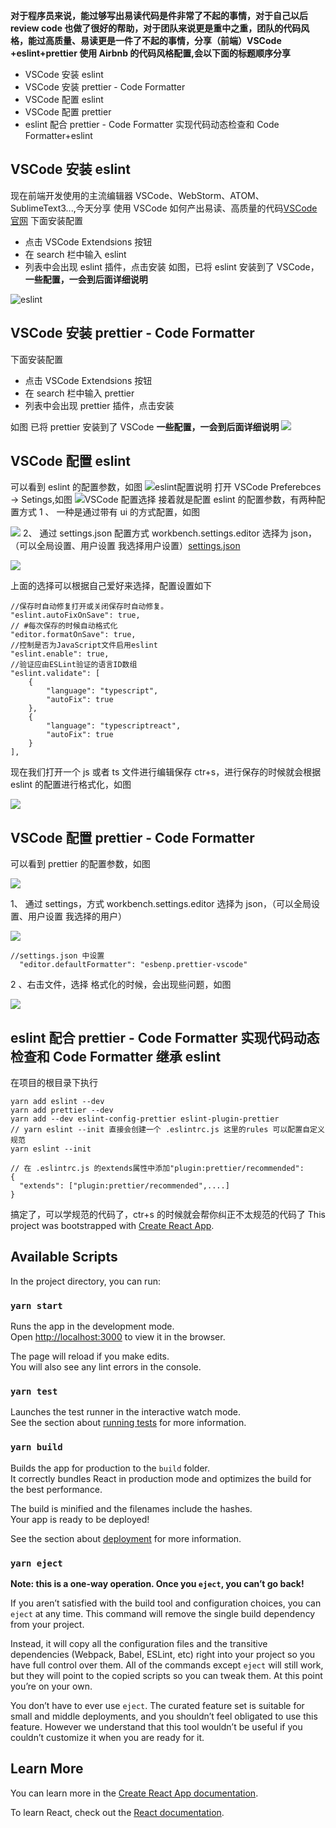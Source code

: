 **对于程序员来说，能过够写出易读代码是件非常了不起的事情，对于自己以后 review code 也做了很好的帮助，对于团队来说更是重中之重，团队的代码风格，能过高质量、易读更是一件了不起的事情，分享（前端）VSCode +eslint+prettier 使用 Airbnb 的代码风格配置,会以下面的标题顺序分享**

- VSCode 安装 eslint
- VSCode 安装 prettier - Code Formatter
- VSCode 配置 eslint
- VSCode 配置 prettier
- eslint 配合 prettier - Code Formatter 实现代码动态检查和 Code Formatter+eslint

## VSCode 安装 eslint

现在前端开发使用的主流编辑器 VSCode、WebStorm、ATOM、SublimeText3...,今天分享 使用 VSCode 如何产出易读、高质量的代码[VSCode 官网](https://code.visualstudio.com/)
下面安装配置

- 点击 VSCode Extendsions 按钮
- 在 search 栏中输入 eslint
- 列表中会出现 eslint 插件，点击安装
  如图，已将 eslint 安装到了 VSCode，**一些配置，一会到后面详细说明**

![eslint](https://user-gold-cdn.xitu.io/2019/12/5/16ed3ea7b948ad2a?w=970&h=1154&f=png&s=280254)

## VSCode 安装 prettier - Code Formatter

下面安装配置

- 点击 VSCode Extendsions 按钮
- 在 search 栏中输入 prettier
- 列表中会出现 prettier 插件，点击安装

如图 已将 prettier 安装到了 VSCode **一些配置，一会到后面详细说明**
![](https://user-gold-cdn.xitu.io/2019/12/5/16ed3f9ad1f49f68?w=984&h=1044&f=png&s=225498)

## VSCode 配置 eslint

可以看到 eslint 的配置参数，如图
![eslint配置说明](https://user-gold-cdn.xitu.io/2019/12/5/16ed4021986e3e83?w=1876&h=1516&f=png&s=351785)
打开 VSCode Preferebces -> Setings,如图
![VSCode 配置选择](https://user-gold-cdn.xitu.io/2019/12/5/16ed400f17c580ba?w=1064&h=950&f=png&s=766105)
接着就是配置 eslint 的配置参数，有两种配置方式
1 、 一种是通过带有 ui 的方式配置，如图

![](https://user-gold-cdn.xitu.io/2019/12/5/16ed40651dbbb140?w=1540&h=1378&f=png&s=183971)
2、 通过 settings.json 配置方式 workbench.settings.editor 选择为 json，（可以全局设置、用户设置 我选择用户设置）[settings.json](https://github.com/zhangfaliang/VSCodeEslintPrettierAndEslint/blob/master/settings.json)

![](https://user-gold-cdn.xitu.io/2019/12/5/16ed409b11c7dff9?w=1352&h=870&f=png&s=164711)

上面的选择可以根据自己爱好来选择，配置设置如下

```
//保存时自动修复打开或关闭保存时自动修复。
"eslint.autoFixOnSave": true,
// #每次保存的时候自动格式化
"editor.formatOnSave": true,
//控制是否为JavaScript文件启用eslint
"eslint.enable": true,
//验证应由ESLint验证的语言ID数组
"eslint.validate": [
    {
        "language": "typescript",
        "autoFix": true
    },
    {
        "language": "typescriptreact",
        "autoFix": true
    }
],
```

现在我们打开一个 js 或者 ts 文件进行编辑保存 ctr+s，进行保存的时候就会根据 eslint 的配置进行格式化，如图

![](https://user-gold-cdn.xitu.io/2019/12/5/16ed4539cacff1cf?w=920&h=540&f=gif&s=2826837)

## VSCode 配置 prettier - Code Formatter

可以看到 prettier 的配置参数，如图

![](https://user-gold-cdn.xitu.io/2019/12/5/16ed4354d9eedb7c?w=1880&h=1432&f=png&s=266837)

1、 通过 settings，方式 workbench.settings.editor 选择为 json，（可以全局设置、用户设置 我选择的用户）

![](https://user-gold-cdn.xitu.io/2019/12/5/16ed454de85b3822?w=1568&h=1060&f=png&s=260855)

```
//settings.json 中设置
  "editor.defaultFormatter": "esbenp.prettier-vscode"
```

2 、右击文件，选择 格式化的时候，会出现些问题，如图

![](https://user-gold-cdn.xitu.io/2019/12/5/16ed4623def39d03?w=752&h=518&f=gif&s=2079279)

## eslint 配合 prettier - Code Formatter 实现代码动态检查和 Code Formatter 继承 eslint

在项目的根目录下执行

```
yarn add eslint --dev
yarn add prettier --dev
yarn add --dev eslint-config-prettier eslint-plugin-prettier
// yarn eslint --init 直接会创建一个 .eslintrc.js 这里的rules 可以配置自定义规范
yarn eslint --init

// 在 .eslintrc.js 的extends属性中添加"plugin:prettier/recommended":
{
  "extends": ["plugin:prettier/recommended",....]
}
```

搞定了，可以学规范的代码了，ctr+s 的时候就会帮你纠正不太规范的代码了
This project was bootstrapped with [Create React App](https://github.com/facebook/create-react-app).

## Available Scripts

In the project directory, you can run:

### `yarn start`

Runs the app in the development mode.<br />
Open [http://localhost:3000](http://localhost:3000) to view it in the browser.

The page will reload if you make edits.<br />
You will also see any lint errors in the console.

### `yarn test`

Launches the test runner in the interactive watch mode.<br />
See the section about [running tests](https://facebook.github.io/create-react-app/docs/running-tests) for more information.

### `yarn build`

Builds the app for production to the `build` folder.<br />
It correctly bundles React in production mode and optimizes the build for the best performance.

The build is minified and the filenames include the hashes.<br />
Your app is ready to be deployed!

See the section about [deployment](https://facebook.github.io/create-react-app/docs/deployment) for more information.

### `yarn eject`

**Note: this is a one-way operation. Once you `eject`, you can’t go back!**

If you aren’t satisfied with the build tool and configuration choices, you can `eject` at any time. This command will remove the single build dependency from your project.

Instead, it will copy all the configuration files and the transitive dependencies (Webpack, Babel, ESLint, etc) right into your project so you have full control over them. All of the commands except `eject` will still work, but they will point to the copied scripts so you can tweak them. At this point you’re on your own.

You don’t have to ever use `eject`. The curated feature set is suitable for small and middle deployments, and you shouldn’t feel obligated to use this feature. However we understand that this tool wouldn’t be useful if you couldn’t customize it when you are ready for it.

## Learn More

You can learn more in the [Create React App documentation](https://facebook.github.io/create-react-app/docs/getting-started).

To learn React, check out the [React documentation](https://reactjs.org/).
